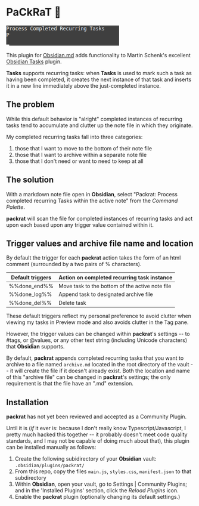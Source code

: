 # **PaCkRaT** 🐀

![](./packrat.gif)

This plugin for [Obsidian.md](https://obsidian.md/) adds functionality to Martin Schenk's excellent [Obsidian Tasks](https://github.com/schemar/obsidian-tasks) plugin.

**Tasks** supports recurring tasks:  when **Tasks** is used to mark such a task as having been completed, it creates the next instance of that task and inserts it in a new line immediately above the just-completed instance.

## The problem

While this default behavior is "alright" completed instances of recurring tasks tend to accumulate and clutter up the note file in which they originate.

My completed recurring tasks fall into three categories:

1. those that I want to move to the bottom of their note file
2. those that I want to archive within a separate note file
3. those that I don't need or want to need to keep at all

## The solution

With a markdown note file open in **Obsidian**, select "Packrat:  Process completed recurring Tasks within the active note" from the *Command Palette*.

**packrat** will scan the file for completed instances of recurring tasks and act upon each based upon any trigger value contained within it.

## Trigger values and archive file name and location

By default the trigger for each **packrat** action takes the form of an html comment (surrounded by a two pairs of % characters).

| Default triggers | Action on completed recurring task instance     |
|------------------|------------------------------------------------ |
| %%done_end%%     | Move task to the bottom of the active note file |
| %%done_log%%     | Append task to designated archive file          |
| %%done_del%%     | Delete task                                     |

These default triggers reflect my personal preference to avoid clutter when viewing my tasks in Preview mode and also avoids clutter in the Tag pane.

However, the trigger values can be changed within **packrat**'s settings -- to #tags, or @values, or any other text string (including Unicode characters) that **Obsidian** supports.

By default, **packrat** appends completed recurring tasks that you want to archive to a file named `archive.md` located in the root directory of the vault -- it will create the file if it doesn't already exist.  Both the location and name of this "archive file" can be changed in **packrat**'s settings; the only requirement is that the file have an ".md" extension.

## Installation

**packrat** has not yet been reviewed and accepted as a Community Plugin.  

Until it is (*if* it ever is:  because I don't really know Typescript/Javascript, I pretty much hacked this together -- it probably doesn't meet code quality standards, and I may not be capable of doing much about that), this plugin can be installed manually as follows:

1. Create the following subidirectory of your **Obsidian** vault: `.obsidian/plugins/packrat/`
2. From this repo, copy the files `main.js`, `styles.css`, `manifest.json` to that subdirectory
3. Within **Obsidian**, open your vault, go to Settings | Community Plugins; and in the 'Installed Plugins' section, click the *Reload Plugins* icon.
4. Enable the **packrat** plugin (optionally changing its default settings.)
